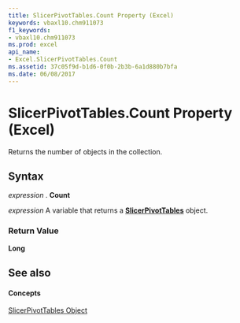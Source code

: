 ```yaml
---
title: SlicerPivotTables.Count Property (Excel)
keywords: vbaxl10.chm911073
f1_keywords:
- vbaxl10.chm911073
ms.prod: excel
api_name:
- Excel.SlicerPivotTables.Count
ms.assetid: 37c05f9d-b1d6-0f0b-2b3b-6a1d880b7bfa
ms.date: 06/08/2017
---
```



# SlicerPivotTables.Count Property (Excel)

Returns the number of objects in the collection.


## Syntax

 _expression_ . **Count**

 _expression_ A variable that returns a **[SlicerPivotTables](slicerpivottables-object-excel.md)** object.


### Return Value

 **Long**


## See also


#### Concepts


[SlicerPivotTables Object](slicerpivottables-object-excel.md)

